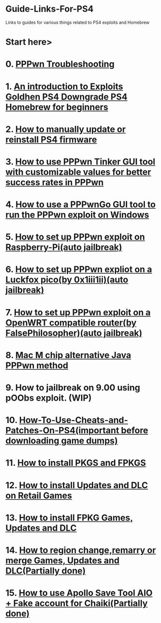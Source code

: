 # Guide-Links-For-PS4
Links to guides for various things related to PS4 exploits and Homebrew  
# Start here>    
# 0. [PPPwn Troubleshooting](https://github.com/DrYenyen/PPPwn-Troubleshooting)   
# 1. [An introduction to Exploits Goldhen PS4 Downgrade PS4 Homebrew for beginners](https://github.com/DrYenyen/An-introduction-to-Exploits-Goldhen-and-PS4-Homebrew-for-beginners?tab=readme-ov-file)  
# 2. [How to manually update or reinstall PS4 firmware](https://github.com/DrYenyen/PS4-Firware-Update-Guide)     
# 3. [How to use PPPwn Tinker GUI tool with customizable values for better success rates in PPPwn](https://github.com/DrYenyen/PPPwn-Tinker-GUI)             
# 4. [How to use a PPPwnGo GUI tool to run the PPPwn exploit on Windows](https://github.com/DrYenyen/PPPwnGo-Guide)           
# 5. [How to set up PPPwn exploit on Raspberry-Pi(auto jailbreak)](https://github.com/DrYenyen/PPPwn-Setup-Guide-For-Raspberry-Pi)            
# 6. [How to set up PPPwn expliot on a Luckfox pico(by 0x1iii1ii)(auto jailbreak)](https://github.com/0x1iii1ii/PPPwn-Luckfox)
# 7. [How to set up PPPwn exploit on a OpenWRT compatible router(by FalsePhilosopher)(auto jailbreak)](https://github.com/FalsePhilosopher/PPPwnWRT)    
# 8. [Mac M chip alternative Java PPPwn method](https://github.com/JoshKO007/PPPwn_MacBook_ARM64)      
# 9. How to jailbreak on 9.00 using pOObs exploit. (WIP)    
# 10. [How-To-Use-Cheats-and-Patches-On-PS4(important before downloading game dumps)](https://github.com/DrYenyen/How-To-Use-Goldhen-Cheats-and-Patches-On-PS4)               
# 11. [How to install PKGS and FPKGS](https://github.com/DrYenyen/How-To-Install-PS4-FPKGS)              
# 12. [How to install Updates and DLC on Retail Games](https://github.com/DrYenyen/How-to-install-Updates-and-DLC-on-Retail-Games)                
# 13. [How to install FPKG Games, Updates and DLC](https://github.com/DrYenyen/How-to-install-FPKG-Games-Updates-and-DLC)  
# 14. [How to region change,remarry or merge Games, Updates and DLC(Partially done)](https://github.com/DrYenyen/How-to-region-change-remarry-or-merge-Games-Updates-and-DLC)                    
# 15. [How to use Apollo Save Tool AIO + Fake account for Chaiki(Partially done)](https://github.com/DrYenyen/-How-to-use-Apollo-Save-Tool-AIO-and-Fake-account-for-Chaiki-)                   
   
